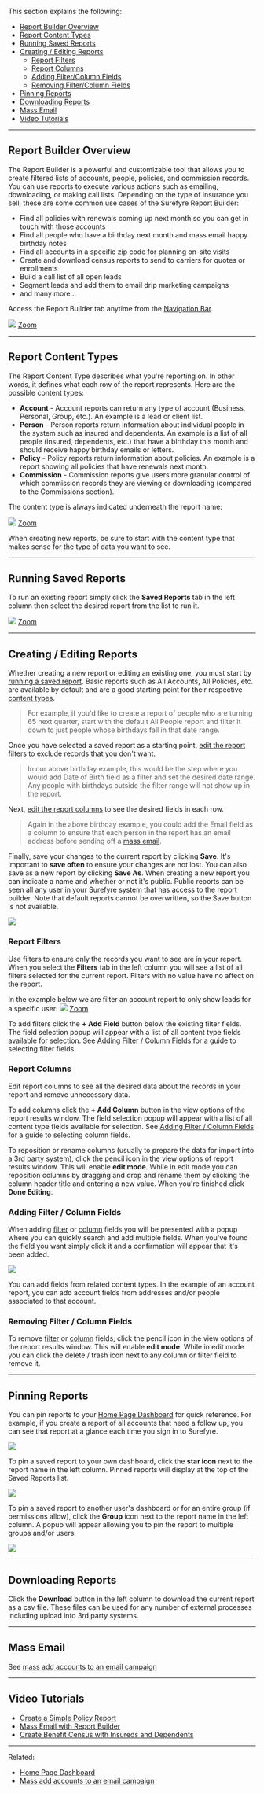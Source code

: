 This section explains the following:

* [Report Builder Overview](https://github.com/surefyresystems/Surefyre-Systems/wiki/Report-Builder#report-builder-overview)
* [Report Content Types](https://github.com/surefyresystems/Surefyre-Systems/wiki/Report-Builder#report-content-types)
* [Running Saved Reports](https://github.com/surefyresystems/Surefyre-Systems/wiki/Report-Builder#running-saved-reports)
* [Creating / Editing Reports](https://github.com/surefyresystems/Surefyre-Systems/wiki/Report-Builder#creating--editing-reports)
  * [Report Filters](https://github.com/surefyresystems/Surefyre-Systems/wiki/Report-Builder#report-filters)
  * [Report Columns](https://github.com/surefyresystems/Surefyre-Systems/wiki/Report-Builder#report-columns)
  * [Adding Filter/Column Fields](https://github.com/surefyresystems/Surefyre-Systems/wiki/Report-Builder#adding-filter--column-fields)
  * [Removing Filter/Column Fields](https://github.com/surefyresystems/Surefyre-Systems/wiki/Report-Builder#removing-filter--column-fields)
* [Pinning Reports](https://github.com/surefyresystems/Surefyre-Systems/wiki/Report-Builder#pinning-reports)
* [Downloading Reports](https://github.com/surefyresystems/Surefyre-Systems/wiki/Report-Builder#downloading-reports)
* [Mass Email](https://github.com/surefyresystems/Surefyre-Systems/wiki/Report-Builder#mass-email)  
* [Video Tutorials](https://github.com/surefyresystems/Surefyre-Systems/wiki/Report-Builder#video-tutorials)

***


## Report Builder Overview

The Report Builder is a powerful and customizable tool that allows you to create filtered lists of accounts, people, policies, and commission records. You can use reports to execute various actions such as emailing, downloading, or making call lists. Depending on the type of insurance you sell, these are some common use cases of the Surefyre Report Builder:

* Find all policies with renewals coming up next month so you can get in touch with those accounts
* Find all people who have a birthday next month and mass email happy birthday notes
* Find all accounts in a specific zip code for planning on-site visits
* Create and download census reports to send to carriers for quotes or enrollments
* Build a call list of all open leads
* Segment leads and add them to email drip marketing campaigns
* and many more...

Access the Report Builder tab anytime from the [Navigation Bar](https://github.com/surefyresystems/Surefyre-Systems/wiki/Basic-Naviation).

![](https://user-images.githubusercontent.com/31252743/37816982-4c19ac58-2e32-11e8-84a2-68488a050dff.png)
[Zoom](https://user-images.githubusercontent.com/31252743/37816982-4c19ac58-2e32-11e8-84a2-68488a050dff.png)

***

## Report Content Types

The Report Content Type describes what you're reporting on. In other words, it defines what each row of the report represents. Here are the possible content types:

* **Account** - Account reports can return any type of account (Business, Personal, Group, etc.). An example is a lead or client list.
* **Person** - Person reports return information about individual people in the system such as insured and dependents. An example is a list of all people (insured, dependents, etc.) that have a birthday this month and should receive happy birthday emails or letters.
* **Policy** - Policy reports return information about policies. An example is a report showing all policies that have renewals next month. 
* **Commission** - Commission reports give users more granular control of which commission records they are viewing or downloading (compared to the Commissions section).

The content type is always indicated underneath the report name:

![](https://user-images.githubusercontent.com/31252743/37816283-c37b1dac-2e2f-11e8-89d6-db8b7ce71abc.png)
[Zoom](https://user-images.githubusercontent.com/31252743/37816283-c37b1dac-2e2f-11e8-89d6-db8b7ce71abc.png)

When creating new reports, be sure to start with the content type that makes sense for the type of data you want to see.

***

## Running Saved Reports

To run an existing report simply click the **Saved Reports** tab in the left column then select the desired report from the list to run it.

![](https://user-images.githubusercontent.com/31252743/37817353-c33a981e-2e33-11e8-80fd-6efe5d6cef6f.png)
[Zoom](https://user-images.githubusercontent.com/31252743/37817353-c33a981e-2e33-11e8-80fd-6efe5d6cef6f.png)

***

## Creating / Editing Reports

Whether creating a new report or editing an existing one, you must start by [running a saved report](https://github.com/surefyresystems/Surefyre-Systems/wiki/Report-Builder#running-saved-reports). Basic reports such as All Accounts, All Policies, etc. are available by default and are a good starting point for their respective [content types](https://github.com/surefyresystems/Surefyre-Systems/wiki/Report-Builder#report-content-types).
> For example, if you'd like to create a report of people who are turning 65 next quarter, start with the default All People report and filter it down to just people whose birthdays fall in that date range.

Once you have selected a saved report as a starting point, [edit the report filters](https://github.com/surefyresystems/Surefyre-Systems/wiki/Report-Builder#editing-report-filters) to exclude records that you don't want.
> In our above birthday example, this would be the step where you would add Date of Birth field as a filter and set the desired date range. Any people with birthdays outside the filter range will not show up in the report.

Next, [edit the report columns](https://github.com/surefyresystems/Surefyre-Systems/wiki/Report-Builder#editing-report-columns) to see the desired fields in each row.
> Again in the above birthday example, you could add the Email field as a column to ensure that each person in the report has an email address before sending off a [mass email](https://github.com/surefyresystems/Surefyre-Systems/wiki/Email#mass-add-accounts-to-a-an-email-campaign).

Finally, save your changes to the current report by clicking **Save**. It's important to **save often** to ensure your changes are not lost. You can also save as a new report by clicking **Save As**. When creating a new report you can indicate a name and whether or not it's public. Public reports can be seen all any user in your Surefyre system that has access to the report builder. Note that default reports cannot be overwritten, so the Save button is not available.

![](https://user-images.githubusercontent.com/31252743/37822978-55c0425e-2e45-11e8-8969-5b91fd3ea8e0.png)

### Report Filters

Use filters to ensure only the records you want to see are in your report. When you select the **Filters** tab in the left column you will see a list of all filters selected for the current report. Filters with no value have no affect on the report.

In the example below we are filter an account report to only show leads for a specific user:
![](https://user-images.githubusercontent.com/31252743/37823459-c1fc647e-2e46-11e8-9fac-6c7dcf5ada0f.png)
[Zoom](https://user-images.githubusercontent.com/31252743/37823459-c1fc647e-2e46-11e8-9fac-6c7dcf5ada0f.png)

To add filters click the **+ Add Field** button below the existing filter fields. The field selection popup will appear with a list of all content type fields available for selection. See [Adding Filter / Column Fields](https://github.com/surefyresystems/Surefyre-Systems/wiki/Report-Builder#adding-filter--column-fields) for a guide to selecting filter fields.

### Report Columns

Edit report columns to see all the desired data about the records in your report and remove unnecessary data.

To add columns click the **+ Add Column** button in the view options of the report results window. The field selection popup will appear with a list of all content type fields available for selection. See [Adding Filter / Column Fields](https://github.com/surefyresystems/Surefyre-Systems/wiki/Report-Builder#adding-filter--column-fields) for a guide to selecting column fields.

To reposition or rename columns (usually to prepare the data for import into a 3rd party system), click the pencil icon in the view options of report results window. This will enable **edit mode**. While in edit mode you can reposition columns by dragging and drop and rename them by clicking the column header title and entering a new value. When you're finished click **Done Editing**.

### Adding Filter / Column Fields

When adding [filter](https://github.com/surefyresystems/Surefyre-Systems/wiki/Report-Builder#report-filters) or [column](https://github.com/surefyresystems/Surefyre-Systems/wiki/Report-Builder#report-columns) fields you will be presented with a popup where you can quickly search and add multiple fields. When you've found the field you want simply click it and a confirmation will appear that it's been added.

![](https://user-images.githubusercontent.com/31252743/37823866-0e6e4c22-2e48-11e8-9f33-11fec91c7679.png)

You can add fields from related content types. In the example of an account report, you can add account fields from addresses and/or people associated to that account.

### Removing Filter / Column Fields

To remove [filter](https://github.com/surefyresystems/Surefyre-Systems/wiki/Report-Builder#report-filters) or [column](https://github.com/surefyresystems/Surefyre-Systems/wiki/Report-Builder#report-columns) fields, click the pencil icon in the view options of the report results window. This will enable **edit mode**. While in edit mode you can click the delete / trash icon next to any column or filter field to remove it.

***

## Pinning Reports

You can pin reports to your [Home Page Dashboard](https://github.com/surefyresystems/Surefyre-Systems/wiki/Home-Page) for quick reference. For example, if you create a report of all accounts that need a follow up, you can see that report at a glance each time you sign in to Surefyre.

![](https://user-images.githubusercontent.com/31252743/37824981-93bebe04-2e4b-11e8-8f77-0d117ac2bc56.png)

To pin a saved report to your own dashboard, click the **star icon** next to the report name in the left column. Pinned reports will display at the top of the Saved Reports list.

![](https://user-images.githubusercontent.com/31252743/37824713-c4bb7282-2e4a-11e8-9ad2-54667d347f32.png)

To pin a saved report to another user's dashboard or for an entire group (if permissions allow), click the **Group** icon next to the report name in the left column. A popup will appear allowing you to pin the report to multiple groups and/or users.

![](https://user-images.githubusercontent.com/31252743/37825199-38149e42-2e4c-11e8-97e3-ddd3e1469298.png)

***

## Downloading Reports

Click the **Download** button in the left column to download the current report as a csv file. These files can be used for any number of external processes including upload into 3rd party systems.

***

## Mass Email

See [mass add accounts to an email campaign](https://github.com/surefyresystems/Surefyre-Systems/wiki/Email#mass-add-accounts-to-a-an-email-campaign)

***

## Video Tutorials

* [Create a Simple Policy Report](https://youtu.be/08V_yCPKa0c)
* [Mass Email with Report Builder](https://youtu.be/uKcd18RsM1o)
* [Create Benefit Census with Insureds and Dependents](https://youtu.be/V3CpvKrNsAE)

***

Related:

* [Home Page Dashboard](https://github.com/surefyresystems/Surefyre-Systems/wiki/Home-Page)
* [Mass add accounts to an email campaign](https://github.com/surefyresystems/Surefyre-Systems/wiki/Email#mass-add-accounts-to-a-an-email-campaign)